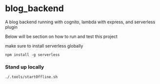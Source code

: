 # blog_backend

A blog backend running with cognito, lambda with express, and serverless plugin

Below will be section on how to run and test this project

make sure to install serverless globally 

`npm install -g serverless`

### Stand up locally

`./.tools/startOffline.sh`